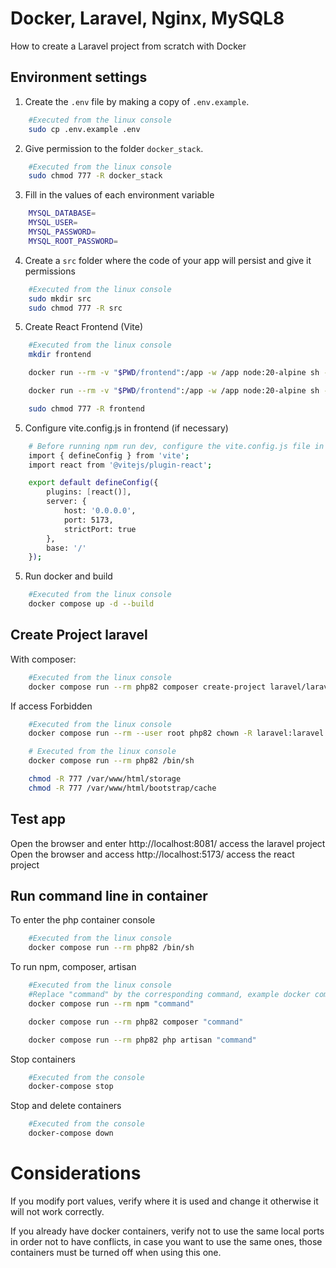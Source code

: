 # Docker, Laravel, Nginx, MySQL8

How to create a Laravel project from scratch with Docker

## Environment settings

1. Create the `.env` file by making a copy of `.env.example`.

```bash
    #Executed from the linux console
    sudo cp .env.example .env
```

2. Give permission to the folder `docker_stack`.

```bash
    #Executed from the linux console
    sudo chmod 777 -R docker_stack
```

3. Fill in the values of each environment variable

```bash
    MYSQL_DATABASE=
    MYSQL_USER=
    MYSQL_PASSWORD=
    MYSQL_ROOT_PASSWORD=
```

4. Create a `src` folder where the code of your app will persist and give it permissions

```bash
    #Executed from the linux console
    sudo mkdir src
    sudo chmod 777 -R src
```
5. Create React Frontend (Vite)

```bash
    #Executed from the linux console
    mkdir frontend

    docker run --rm -v "$PWD/frontend":/app -w /app node:20-alpine sh -c "npm create vite@latest . -- --template react"

    docker run --rm -v "$PWD/frontend":/app -w /app node:20-alpine sh -c "npm install"

    sudo chmod 777 -R frontend

```

5. Configure vite.config.js in frontend (if necessary)


```bash
    # Before running npm run dev, configure the vite.config.js file in the root directory of the frontend container. It should look like this
    import { defineConfig } from 'vite';
    import react from '@vitejs/plugin-react';

    export default defineConfig({
        plugins: [react()],
        server: {
            host: '0.0.0.0',
            port: 5173,
            strictPort: true
        },
        base: '/'
    });

```

5. Run docker and build

```bash
    #Executed from the linux console
    docker compose up -d --build
```

## Create Project  laravel 
With composer:

```bash
    #Executed from the linux console
    docker compose run --rm php82 composer create-project laravel/laravel .
```


If access Forbidden

```bash
    #Executed from the linux console
    docker compose run --rm --user root php82 chown -R laravel:laravel /var/www/html

    # Executed from the linux console
    docker compose run --rm php82 /bin/sh

    chmod -R 777 /var/www/html/storage
    chmod -R 777 /var/www/html/bootstrap/cache

```
## Test app

Open the browser and enter http://localhost:8081/ access the laravel project
Open the browser and access http://localhost:5173/ access the react project

## Run command line in container

To enter the php container console

```bash
    #Executed from the linux console
    docker compose run --rm php82 /bin/sh
```

To run npm, composer, artisan

```bash
    #Executed from the linux console
    #Replace "command" by the corresponding command, example docker compose run --rm php82 php artisan list
    docker compose run --rm npm "command"

    docker compose run --rm php82 composer "command"

    docker compose run --rm php82 php artisan "command"
```
Stop containers

```bash
    #Executed from the console
    docker-compose stop

```

Stop and delete containers

```bash
    #Executed from the console
    docker-compose down

```
# Considerations

If you modify port values, verify where it is used and change it otherwise it will not work correctly.

If you already have docker containers, verify not to use the same local ports in order not to have conflicts, in case you want to use the same ones, those containers must be turned off when using this one.

